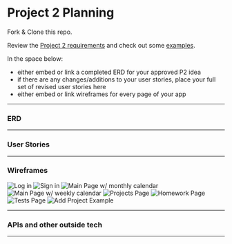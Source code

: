 # Project 2 Planning

Fork & Clone this repo.


Review the [Project 2 requirements](https://tmdarneille.gitbook.io/seirfx/11-projects/project-2#project-feedback-evaluation) and check out some [examples](https://tmdarneille.gitbook.io/seirfx/11-projects/past-projects/project2).


In the space below:
* either embed or link a completed ERD for your approved P2 idea
* if there are any changes/additions to your user stories, place your full set of revised user stories here
* either embed or link wireframes for every page of your app

----------------------------------------------------------
### ERD

----------------------------------------------------------
### User Stories

----------------------------------------------------------
### Wireframes
![Log in](https://imgur.com/z0ARvlZ)
![Sign in](https://imgur.com/Zy8y9kn)
![Main Page w/ monthly calendar](https://imgur.com/OH9nxqk)
![Main Page w/ weekly calendar](https://imgur.com/ajGlzmJ)
![Projects Page](https://imgur.com/x5RzKRa)
![Homework Page](https://imgur.com/qi20ETl)
![Tests Page](https://imgur.com/VWx2DJh)
![Add Project Example](https://imgur.com/FQ7aQC8)

----------------------------------------------------------
### APIs and other outside tech

----------------------------------------------------------


